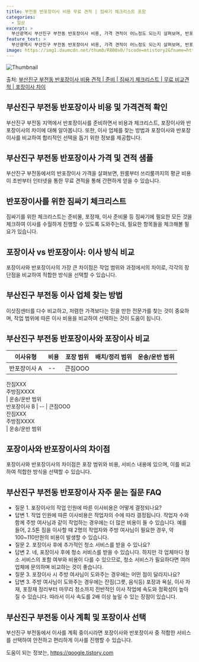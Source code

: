```yaml
---
title: 부전동 반포장이사 비용 무료 견적 | 짐싸기 체크리스트 포함
categories:
  - 일상
excerpt: >
  부산광역시 부산진구 부전동 반포장이사 비용, 가격 견적이 어느정도 되는지 살펴보며, 반포장이사를 준비함에 있어 짐싸기 준비 체크리스트가 무엇인지 보겠습니다. 마지막으로 포장이사와 차이점을 통해 무료 비교견적으로 어떤 것이 더 합리적인 선택인지 공유 드립니다.부산진구 부전동 포장이사 견적 샘플 보기 👈 클릭부산진구 부전동 포장이사 가격 살펴보기 👈 클릭부산진구 부전동 반포장이사 평균 이사 비용평수부산진구 부전동 평균 이사 비용원룸 이사9평 이하 (1톤)30만원~투룸/쓰리룸 이사16평 ~ 20평 (2.5톤)80만원~쓰리룸 이사21평 (5톤) ~110만원~우리집 무료 이사견적 받기 👈 클릭포장 vs 반포장: 이사 방식 비교이사 방식에 따른 가장 큰 차이점은 포장이사는 전체 이사를 업체가 담당하는 반면, ..
feature_text: >
  부산광역시 부산진구 부전동 반포장이사 비용, 가격 견적이 어느정도 되는지 살펴보며, 반포장이사를 준비함에 있어 짐싸기 준비 체크리스트가 무엇인지 보겠습니다. 마지막으로 포장이사와 차이점을 통해 무료 비교견적으로 어떤 것이 더 합리적인 선택인지 공유 드립니다.부산진구 부전동 포장이사 견적 샘플 보기 👈 클릭부산진구 부전동 포장이사 가격 살펴보기 👈 클릭부산진구 부전동 반포장이사 평균 이사 비용평수부산진구 부전동 평균 이사 비용원룸 이사9평 이하 (1톤)30만원~투룸/쓰리룸 이사16평 ~ 20평 (2.5톤)80만원~쓰리룸 이사21평 (5톤) ~110만원~우리집 무료 이사견적 받기 👈 클릭포장 vs 반포장: 이사 방식 비교이사 방식에 따른 가장 큰 차이점은 포장이사는 전체 이사를 업체가 담당하는 반면, ..
image: https://img1.daumcdn.net/thumb/R800x0/?scode=mtistory2&fname=https%3A%2F%2Fblog.kakaocdn.net%2Fdn%2F13UzG%2FbtsHdvw0MHl%2FRk0Sdk4yZKAdyg17IRr8W0%2Fimg.webp
---
```


![Thumbnail](https://img1.daumcdn.net/thumb/R800x0/?scode=mtistory2&fname=https%3A%2F%2Fblog.kakaocdn.net%2Fdn%2F13UzG%2FbtsHdvw0MHl%2FRk0Sdk4yZKAdyg17IRr8W0%2Fimg.webp)

<p>출처: <a href="https://qoogle.tistory.com/9757" rel="dofollow">부산진구 부전동 반포장이사 비용 견적 | 준비 | 짐싸기 체크리스트 | 무료 비교견적 | 포장이사 차이</a> </p>

## 부산진구 부전동 반포장이사 비용 및 가격견적 확인

부산진구 부전동 지역에서 반포장이사를 준비하면서 비용과 체크리스트, 포장이사와 반포장이사의 차이에 대해 알아봅니다. 또한, 이사 업체를 찾는
방법과 포장이사와 반포장이사를 비교하여 합리적인 선택을 돕기 위한 정보를 제공합니다.

## 부산진구 부전동 반포장이사 가격 및 견적 샘플

부산진구 부전동에서의 반포장이사 가격을 살펴보면, 원룸부터 쓰리룸까지의 평균 비용이 초반부터 인터넷을 통한 무료 견적을 통해 간편하게 얻을
수 있습니다.

## 반포장이사를 위한 짐싸기 체크리스트

짐싸기를 위한 체크리스트는 준비물, 포장재, 이사 준비물 등 짐싸기에 필요한 모든 것을 체크하여 이사를 수월하게 진행할 수 있도록
도와주는데, 필요한 항목들을 체크해볼 필요가 있습니다.

## 포장이사 vs 반포장이사: 이사 방식 비교

포장이사와 반포장이사의 가장 큰 차이점은 작업 범위와 과정에서의 차이로, 각각의 장단점을 비교하여 적합한 방식을 선택할 수 있습니다.

## 부산진구 부전동 이사 업체 찾는 방법

이삿짐센터를 다수 비교하고, 저렴한 가격보다는 믿을 만한 전문가를 찾는 것이 중요하며, 작업 범위에 따른 이사 비용을 비교하여 선택하는 것이
도움이 됩니다.

## 부산진구 부전동 반포장이사와 포장이사 비교

**이사유형** | **비용** | **포장 범위** | **배치/정리 범위** | **운송/운반 범위**  
---|---|---|---|---  
반포장이사 A | \-- | 큰짐OOO  
잔짐XXX  
주방짐XXXX  
| 운송/운반 범위  
반포장이사 B | \-- | 큰짐OOO  
잔짐XXX  
주방짐XXXX  
| 운송/운반 범위  
  
## 포장이사와 반포장이사의 차이점

포장이사와 반포장이사의 차이점은 포장 범위와 비용, 서비스 내용에 있으며, 이를 비교하여 적합한 방식을 선택할 수 있습니다.

## 부산진구 부전동 반포장이사 자주 묻는 질문 FAQ

  * 질문 1. 포장이사의 작업 인원에 따른 이사비용은 어떻게 결정되나요?
  * 답변 1. 작업 인원에 따른 이사비용은 작업자의 수에 따라 결정됩니다. 작업자 수와 함께 주방 여사님과 같이 작업하는 경우에는 더 많은 비용이 들 수 있습니다. 예를 들어, 2.5톤 짐을 이사할 때 2명의 작업자와 주방 여사님이 필요한 경우, 약 100~110만원의 비용이 발생할 수 있습니다.
  * 질문 2. 포장이사 후에 추가적인 청소 서비스를 받을 수 있나요?
  * 답변 2. 네, 포장이사 후에 청소 서비스를 받을 수 있습니다. 하지만 각 업체마다 청소 서비스의 포함 여부와 비용이 다를 수 있으므로, 청소 서비스가 필요하다면 여러 업체에 문의하며 비교하는 것이 좋습니다.
  * 질문 3. 포장이사 시 주방 여사님이 도와주는 경우에는 어떤 점이 달라지나요?
  * 답변 3. 주방 여사님이 도와주는 경우에는 잔짐(그릇, 음식등) 포장과 욕실, 이사 자재, 포장재 정리부터 마무리 청소까지 전반적인 이사 작업에 속도와 정확성이 높아질 수 있습니다. 따라서 이사 속도를 2배 이상 높일 수 있는 장점이 있습니다.

## 부산진구 부전동 이사 계획 및 포장이사 선택

부산진구 부전동에서 이사를 계획 중이시라면 포장이사와 반포장이사 중 적합한 서비스를 선택하여 안전하고 편리하게 이사를 진행할 수 있습니다.



 

도움이 되는 정보는, <a href="https://qoogle.tistory.com" rel="dofollow">https://qoogle.tistory.com</a>


